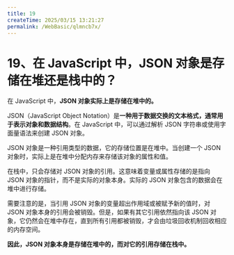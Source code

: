 ```yaml
---
title: 19
createTime: 2025/03/15 13:21:27
permalink: /WebBasic/qlmncb7x/
---
```

# 19、在 JavaScript 中，JSON 对象是存储在堆还是栈中的？

在 JavaScript 中，**JSON 对象实际上是存储在堆中的。**

JSON（JavaScript Object Notation）是**一种用于数据交换的文本格式，通常用于表示对象和数据结构**。在 JavaScript 中，可以通过解析 JSON 字符串或使用字面量语法来创建 JSON 对象。

JSON 对象是一种引用类型的数据，它的存储位置是在堆中。当创建一个 JSON 对象时，实际上是在堆中分配内存来存储该对象的属性和值。

在栈中，只会存储对 JSON 对象的引用。这意味着变量或属性存储的是指向 JSON 对象的指针，而不是实际的对象本身。实际的 JSON 对象包含的数据会在堆中进行存储。

需要注意的是，当引用 JSON 对象的变量超出作用域或被赋予新的值时，对 JSON 对象本身的引用会被销毁。但是，如果有其它引用依然指向该 JSON 对象，它仍然会在堆中存在，直到所有引用都被销毁，才会由垃圾回收机制回收相应的内存空间。

**因此，JSON 对象本身是存储在堆中的，而对它的引用存储在栈中。**
